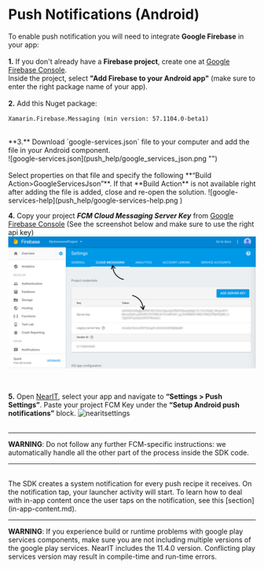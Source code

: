 # Push Notifications (Android)

To enable push notification you will need to integrate **Google Firebase** in your app:
<br><br>
**1.** If you don't already have a **Firebase project**, create one at [Google Firebase Console](https://console.firebase.google.com/).<br>
Inside the project, select **"Add Firebase to your Android app"** (make sure to enter the right package name of your app).
<br><br>
**2.** Add this Nuget package:
```
Xamarin.Firebase.Messaging (min version: 57.1104.0-beta1)
```
<br>
**3.** Download `google-services.json` file to your computer and add the file in your Android component.
<br>
![google-services.json](push_help/google_services_json.png "")
<br><br>
Select properties on that file and specify the following **“Build Action>GoogleServicesJson”**. If that **Build Action** is not available right after adding the file is added, close and re-open the solution.
![google-services-help](push_help/google-services-help.png )

**4.** Copy your project ***FCM Cloud Messaging Server Key*** from [Google Firebase Console](https://console.firebase.google.com/)
(See the screenshot below and make sure to use the right api key)
![fcmkey](push_help/fcmkeylocation.png "")

<br>

**5.** Open [NearIT](https://go.nearit.com), select your app and navigate to **“Settings > Push Settings”**.
Paste your project FCM Key under the **“Setup Android push notifications”** block.
![nearitsettings](push_help/fcm_upload.gif "")
<br><br>
___
**WARNING**: Do not follow any further FCM-specific instructions: we automatically handle all the other part of the process inside the SDK code.
___


<br>
The SDK creates a system notification for every push recipe it receives.
On the notification tap, your launcher activity will start.
To learn how to deal with in-app content once the user taps on the notification, see this [section](in-app-content.md).



___
**WARNING**: If you experience build or runtime problems with google play services components, make sure you are not including multiple versions of the google play services.
NearIT includes the 11.4.0 version. Conflicting play services version may result in compile-time and run-time errors.
